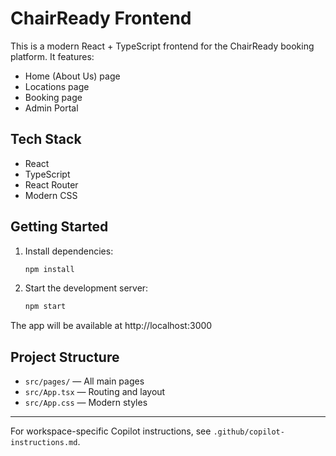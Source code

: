 # ChairReady Frontend

This is a modern React + TypeScript frontend for the ChairReady booking platform. It features:

- Home (About Us) page
- Locations page
- Booking page
- Admin Portal

## Tech Stack
- React
- TypeScript
- React Router
- Modern CSS

## Getting Started

1. Install dependencies:
   ```sh
   npm install
   ```
2. Start the development server:
   ```sh
   npm start
   ```

The app will be available at http://localhost:3000

## Project Structure
- `src/pages/` — All main pages
- `src/App.tsx` — Routing and layout
- `src/App.css` — Modern styles

---

For workspace-specific Copilot instructions, see `.github/copilot-instructions.md`.
